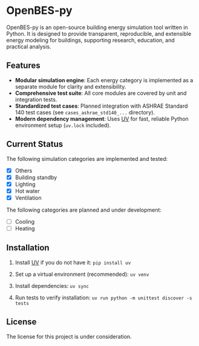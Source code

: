 # OpenBES-py

OpenBES-py is an open-source building energy simulation tool written in Python. It is designed to provide transparent, reproducible, and extensible energy modeling for buildings, supporting research, education, and practical analysis.

## Features

- **Modular simulation engine**: Each energy category is implemented as a separate module for clarity and extensibility.
- **Comprehensive test suite**: All core modules are covered by unit and integration tests.
- **Standardized test cases**: Planned integration with ASHRAE Standard 140 test cases (see `cases_ashrae_std140_...` directory).
- **Modern dependency management**: Uses [UV](https://github.com/astral-sh/uv) for fast, reliable Python environment setup (`uv.lock` included).

## Current Status

The following simulation categories are implemented and tested:
- [x] Others
- [x] Building standby
- [x] Lighting
- [x] Hot water
- [x] Ventilation

The following categories are planned and under development:
- [ ] Cooling
- [ ] Heating

## Installation

1. Install [UV](https://github.com/astral-sh/uv) if you do not have it: `pip install uv`

2. Set up a virtual environment (recommended): `uv venv`

3. Install dependencies: `uv sync`

4. Run tests to verify installation: `uv run python -m unittest discover -s tests`

## License

The license for this project is under consideration. 
